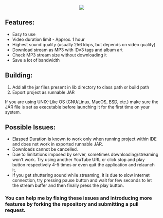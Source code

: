 <p align="center">
  <img src="https://raw.githubusercontent.com/kvsjxd/YouMusix/gh-pages/images/Screenshot.png">
</p>

## Features:

* Easy to use
* Video duration limit - Approx. 1 hour
* Highest sound quality (usually 256 kbps, but depends on video quality)
* Download stream as MP3 with IDv3 tags and album art
* Check MP3 stream size without downloading it
* Save a lot of bandwidth

## Building:

1. Add all the jar files present in lib directory to class path or build path
2. Export project as runnable JAR

If you are using UNIX-Like OS (GNU/Linux, MacOS, BSD, etc.) make sure the JAR file is set as executable before launching it for the first time on your system.

## Possible Issues:

* Elasped Duration is known to work only when running project within IDE and does not work in exported runnable JAR.
* Downloads cannot be cancelled.
* Due to limitations imposed by server, sometimes downloading/streaming won't work. Try using another YouTube URL or click stop and play button respectively 4-5 times or even quit the application and relaunch it.
* If you get shuttering sound while streaming, it is due to slow internet connection, try pressing pause button and wait for few seconds to let the stream buffer and then finally press the play button.

### You can help me by fixing these issues and introducing more features by forking the repository and submitting a pull request.

